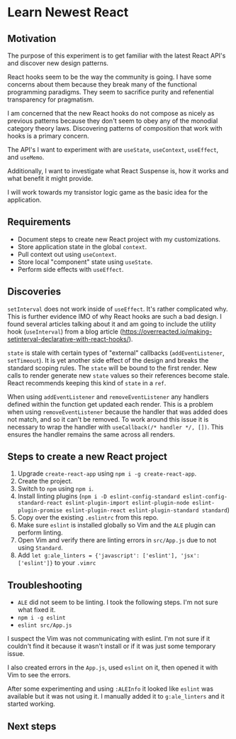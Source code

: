 # Learn Newest React

## Motivation

The purpose of this experiment is to get familiar with the latest React API's
and discover new design patterns.

React hooks seem to be the way the community is going.  I have some concerns
about them because they break many of the functional programming paradigms.
They seem to sacrifice purity and refenential transparency for pragmatism.

I am concerned that the new React hooks do not compose as nicely as previous
patterns because they don't seem to obey any of the monodial category theory
laws.  Discovering patterns of composition that work with hooks is a primary
concern.

The API's I want to experiment with are `useState`, `useContext`, `useEffect`,
and `useMemo`.

Additionally, I want to investigate what React Suspense is, how it works and
what benefit it might provide.

I will work towards my transistor logic game as the basic idea for the application.

## Requirements

* Document steps to create new React project with my customizations.
* Store application state in the global `context`.
* Pull context out using `useContext`.
* Store local "component" state using `useState`.
* Perform side effects with `useEffect`.

## Discoveries

`setInterval` does not work inside of `useEffect`.  It's rather complicated why.
This is further evidence IMO of why React hooks are such a bad design.  I found
several articles talking about it and am going to include the utility hook (`useInterval`)
from a blog article (https://overreacted.io/making-setinterval-declarative-with-react-hooks/).

`state` is stale with certain types of "external" callbacks (`addEventListener`, `setTimeout`).
It is yet another side effect of the design and breaks the standard scoping rules.  The `state`
will be bound to the first render.  New calls to render generate new `state` values so their
references become stale.  React recommends keeping this kind of `state` in a `ref`.

When using `addEventListener` and `removeEventListener` any handlers defined within
the function get updated each render.  This is a problem when using `removeEventListener`
because the handler that was added does not match, and so it can't be removed.  To work
around this issue it is necessary to wrap the handler with `useCallback(/* handler */, [])`.
This ensures the handler remains the same across all renders.


## Steps to create a new React project

1.  Upgrade `create-react-app` using `npm i -g create-react-app`.
2.  Create the project.
3.  Switch to `npm` using `npm i`.
4.  Install linting plugins (`npm i -D eslint-config-standard eslint-config-standard-react eslint-plugin-import eslint-plugin-node eslint-plugin-promise eslint-plugin-react eslint-plugin-standard standard`)
5.  Copy over the existing `.eslintrc` from this repo.
6.  Make sure `eslint` is installed globally so Vim and the `ALE` plugin can perform linting.
7.  Open Vim and verify there are linting errors in `src/App.js` due to not using `Standard`.
8.  Add `let g:ale_linters = {'javascript': ['eslint'], 'jsx': ['eslint']}` to your `.vimrc`

## Troubleshooting

* `ALE` did not seem to be linting.  I took the following steps.  I'm not sure what fixed it.
* `npm i -g eslint`
* `eslint src/App.js`

I suspect the Vim was not communicating with eslint.  I'm not sure if it couldn't find it
because it wasn't install or if it was just some temporary issue.

I also created errors in the `App.js`, used `eslint` on it, then opened it with Vim to see the errors.

After some experimenting and using `:ALEInfo` it looked like `eslint` was available but
it was not using it.  I manually added it to `g:ale_linters` and it started working.

## Next steps
